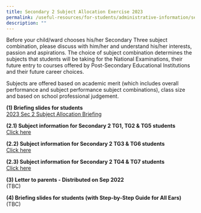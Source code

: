 ```yaml
---
title: Secondary 2 Subject Allocation Exercise 2023
permalink: /useful-resources/for-students/administrative-information/sec-2-subject-allocation-exercise-2023/
description: ""
---
```

Before your child/ward chooses his/her Secondary Three subject combination, please discuss with him/her and understand his/her interests, passion and aspirations. The choice of subject combination determines the subjects that students will be taking for the National Examinations, their future entry to courses offered by Post-Secondary Educational Institutions and their future career choices.

  

Subjects are offered based on academic merit (which includes overall performance and subject performance subject combinations), class size and based on school professional judgement.

  

**(1) Briefing slides for students** <br>
[2023 Sec 2 Subject Allocation Briefing](/files/subject%20allocation%20exercise%202023%20briefing_april%202023.pdf)
  
**(2.1) Subject information for Secondary 2 TG1, TG2 &amp; TG5 students** <br>
[Click here](https://drive.google.com/drive/folders/15edII_ZkW-UiBP0c5vWSfsPbeQgSZjwr?usp=drive_link)

**(2.2) Subject information for Secondary 2 TG3 &amp; TG6 students** <br>
[Click here](https://drive.google.com/drive/folders/1ibWKzBgIubPPIMjU-nAOUqBVQbRm2k3T?usp=drive_link)

**(2.3) Subject information for Secondary 2 TG4 &amp; TG7 students**<br>
[Click here](https://drive.google.com/drive/folders/1vITgGpxdDuzKqY0LOckzbhke6wwiy64G?usp=drive_link)

  
**(3) Letter to parents - Distributed on Sep 2022**  
(TBC)  
  
**(4) Briefing slides for students (with Step-by-Step Guide for All Ears)**  
(TBC)
